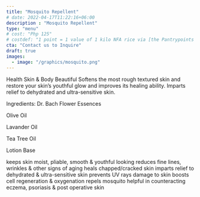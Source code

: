 ```yaml
---
title: "Mosquito Repellent"
# date: 2022-04-17T11:22:16+06:00
description : "Mosquito Repellent"
type: "menu"
# cost: "Php 125"
# costdef: "1 point = 1 value of 1 kilo NFA rice via [the Pantrypoints system](https://pantrypoints.com)"
cta: "Contact us to Inquire"
draft: true
images:
  - image: "/graphics/mosquito.png"
---
```



Health Skin & Body Beautiful
Softens the most rough textured skin and restore your skin’s youthful glow and improves its healing ability. Imparts relief to dehydrated and ultra-sensitive skin.

Ingredients:
Dr. Bach Flower Essences

Olive Oil

Lavander Oil

Tea Tree Oil

Lotion Base


keeps skin moist, pliable, smooth & youthful looking
reduces fine lines, wrinkles & other signs of aging
heals chapped/cracked skin
imparts relief to dehydrated &  ultra-sensitive skin
prevents UV rays damage to skin
boosts cell regeneration & oxygenation
repels mosquito
helpful in counteracting eczema, psoriasis & post operative skin